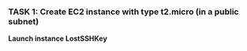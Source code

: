 ### **TASK 1: Create EC2 instance with type t2.micro (in a public subnet)**<br />
**Launch instance LostSSHKey**

